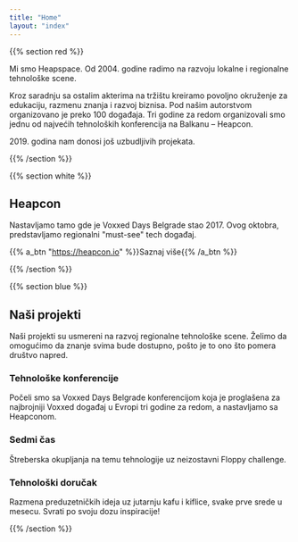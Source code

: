 ```yaml
---
title: "Home"
layout: "index"
---
```


{{% section red %}}

Mi smo Heapspace. Od 2004. godine radimo na razvoju lokalne i regionalne tehnološke scene.

Kroz saradnju sa ostalim akterima na tržištu kreiramo povoljno okruženje za edukaciju, razmenu znanja i razvoj biznisa. Pod našim autorstvom organizovano je preko 100 događaja. Tri godine za redom organizovali smo jednu od najvećih tehnoloških konferencija na Balkanu – Heapcon.

2019\. godina nam donosi još uzbudljivih projekata.

{{% /section %}}

<!------------------------------------------------------------------------------------------------>

{{% section white %}}
## Heapcon

Nastavljamo tamo gde je Voxxed Days Belgrade stao 2017. Ovog oktobra, predstavljamo regionalni "must-see" tech događaj.

{{% a_btn "https://heapcon.io" %}}Saznaj više{{% /a_btn %}}

{{% /section %}}

<!------------------------------------------------------------------------------------------------>

{{% section blue %}}

## Naši projekti

Naši projekti su usmereni na razvoj regionalne tehnološke scene. Želimo da omogućimo da znanje svima bude dostupno, pošto je to ono što pomera društvo napred.

### Tehnološke konferencije

Počeli smo sa Voxxed Days Belgrade konferencijom koja je proglašena za najbrojniji Voxxed događaj u Evropi tri godine za redom, a nastavljamo sa Heapconom.


### Sedmi čas

Štreberska okupljanja na temu tehnologije uz neizostavni Floppy challenge.


### Tehnološki doručak

Razmena preduzetničkih ideja uz jutarnju kafu i kiflice, svake prve srede u mesecu. Svrati po svoju dozu inspiracije!

{{% /section %}}


